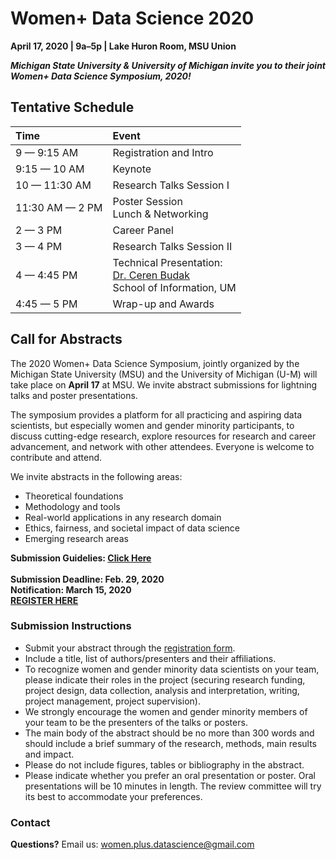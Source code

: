 # Women+ Data Science 2020
**April 17, 2020 | 9a–5p | Lake Huron Room, MSU Union**

**_Michigan State University & University of Michigan invite you to their joint Women+ Data Science Symposium, 2020!_**

## Tentative Schedule
| Time | Event |
| :--- | :--- |
|9 — 9:15 AM | Registration and Intro |
|9:15 — 10 AM | Keynote |
|10 — 11:30 AM | Research Talks Session I |
|11:30 AM — 2 PM | Poster Session <br> Lunch & Networking |
|2 — 3 PM | Career Panel |
|3 — 4 PM | Research Talks Session II |
|4 — 4:45 PM | Technical Presentation:<br>[Dr. Ceren Budak](https://www.si.umich.edu/people/ceren-budak)<br>School of Information, UM |
|4:45 — 5 PM | Wrap-up and Awards |

## Call for Abstracts
The 2020 Women+ Data Science Symposium, jointly organized by the Michigan State University (MSU) and the University of Michigan (U-M) will take place on **April 17** at MSU. We invite abstract submissions for lightning talks and poster presentations.

The symposium provides a platform for all practicing and aspiring data scientists, but especially women and gender minority participants, to discuss cutting-edge research, explore resources for research and career advancement, and network with other attendees. Everyone is welcome to contribute and attend.

We invite abstracts in the following areas:
- Theoretical foundations
- Methodology and tools
- Real-world applications in any research domain
- Ethics, fairness, and societal impact of data science
- Emerging research areas

**Submission Guidelies: [Click Here](https://women-plus-datascience.github.io/home/poster-talk-guidelines)** <br>  
**Submission Deadline: Feb. 29, 2020** <br>
**Notification: March 15, 2020** <br>
**[REGISTER HERE](https://forms.gle/J5zNLDdD4f9wDKto6)**

### Submission Instructions
- Submit your abstract through the [registration form](https://docs.google.com/forms/d/e/1FAIpQLSfwwdGOItncuSTJqOVBnnlvF6FgyR4Lhiyc4A6HTRorYMnPUg/viewform).
- Include a title, list of authors/presenters and their affiliations.
- To recognize women and gender minority data scientists on your team, please indicate their roles in the project (securing research funding, project design, data collection, analysis and interpretation, writing, project management, project supervision).
- We strongly encourage the women and gender minority members of your team to be the presenters of the talks or posters.
- The main body of the abstract should be no more than 300 words and should include a brief summary of the research, methods, main results and impact.
- Please do not include figures, tables or bibliography in the abstract.
- Please indicate whether you prefer an oral presentation or poster. Oral presentations will be 10 minutes in length. The review committee will try its best to accommodate your preferences.

### Contact
**Questions?** Email us: women.plus.datascience@gmail.com
